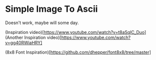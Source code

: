# Simple Image To Ascii


Doesn't work, maybe will some day.

(Inspiration video)[https://www.youtube.com/watch?v=t8aSqlC_Duo]
(Another Inspiration video)[https://www.youtube.com/watch?v=gg40RWiaHRY]

(8x8 Font Inspiration)[https://github.com/dhepper/font8x8/tree/master]
